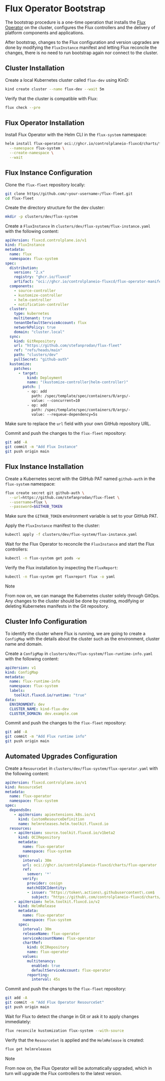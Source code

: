 # Flux Operator Bootstrap

The bootstrap procedure is a one-time operation that installs the
[Flux Operator](https://github.com/controlplaneio-fluxcd/flux-operator) on the cluster,
configures the Flux controllers and the delivery of platform components and applications.

After bootstrap, changes to the Flux configuration and version upgrades are done by
modifying the `FluxInstance` manifest and letting Flux reconcile the changes,
there is no need to run bootstrap again nor connect to the cluster.

## Cluster Installation

Create a local Kubernetes cluster called `flux-dev` using KinD:

```sh
kind create cluster --name flux-dev --wait 5m
```

Verify that the cluster is compatible with Flux:

```sh
flux check --pre
```

## Flux Operator Installation

Install Flux Operator with the Helm CLI in the `flux-system` namespace:

```sh
helm install flux-operator oci://ghcr.io/controlplaneio-fluxcd/charts/flux-operator \
  --namespace flux-system \
  --create-namespace \
  --wait
```

## Flux Instance Configuration

Clone the `flux-fleet` repository locally:

```sh
git clone https//github.com/<your-username>/flux-fleet.git
cd flux-fleet
```

Create the directory structure for the dev cluster:

```sh
mkdir -p clusters/dev/flux-system
```

Create a `FluxInstance` in `clusters/dev/flux-system/flux-instance.yaml` with the following content:

```yaml
apiVersion: fluxcd.controlplane.io/v1
kind: FluxInstance
metadata:
  name: flux
  namespace: flux-system
spec:
  distribution:
    version: "2.x"
    registry: "ghcr.io/fluxcd"
    artifact: "oci://ghcr.io/controlplaneio-fluxcd/flux-operator-manifests:latest"
  components:
    - source-controller
    - kustomize-controller
    - helm-controller
    - notification-controller
  cluster:
    type: kubernetes
    multitenant: true
    tenantDefaultServiceAccount: flux
    networkPolicy: true
    domain: "cluster.local"
  sync:
    kind: GitRepository
    url: "https://github.com/stefanprodan/flux-fleet"
    ref: "refs/heads/main"
    path: "clusters/dev"
    pullSecret: "github-auth"
  kustomize:
    patches:
      - target:
          kind: Deployment
          name: "(kustomize-controller|helm-controller)"
        patch: |
          - op: add
            path: /spec/template/spec/containers/0/args/-
            value: --concurrent=10
          - op: add
            path: /spec/template/spec/containers/0/args/-
            value: --requeue-dependency=5s
```

Make sure to replace the `url` field with your own GitHub repository URL.

Commit and push the changes to the `flux-fleet` repository:

```sh
git add -A
git commit -m "Add Flux Instance"
git push origin main
```

## Flux Instance Installation

Create a Kubernetes secret with the GitHub PAT named `github-auth` in the `flux-system` namespace:

```sh
flux create secret git github-auth \
  --url=https://github.com/stefanprodan/flux-fleet \
  --username=flux \
  --password=$GITHUB_TOKEN
```

Make sure the `GITHUB_TOKEN` environment variable is set to your GitHub PAT.

Apply the `FluxInstance` manifest to the cluster:

```sh
kubectl apply -f clusters/dev/flux-system/flux-instance.yaml
```

Wait for the Flux Operator to reconcile the `FluxInstance` and start the Flux controllers:

```sh
kubectl -n flux-system get pods -w
```

Verify the Flux installation by inspecting the `FluxReport`:

```sh
kubectl -n flux-system get fluxreport flux -o yaml
```

> [!NOTE]
> From now on, we can manage the Kubernetes cluster solely through GitOps.
> Any changes to the cluster should be done by creating, modifying or deleting Kubernetes
> manifests in the Git repository.

## Cluster Info Configuration

To identify the cluster where Flux is running, we are going to create a `ConfigMap`
with the details about the cluster such as the environment, cluster name and domain.

Create a `ConfigMap` in `clusters/dev/flux-system/flux-runtime-info.yaml` with the following content:

```yaml
apiVersion: v1
kind: ConfigMap
metadata:
  name: flux-runtime-info
  namespace: flux-system
  labels:
    toolkit.fluxcd.io/runtime: "true"
data:
  ENVIRONMENT: dev
  CLUSTER_NAME: kind-flux-dev
  CLUSTER_DOMAIN: dev.example.com
```

Commit and push the changes to the `flux-fleet` repository:

```sh
git add -A
git commit -m "Add Flux runtime info"
git push origin main
```

## Automated Upgrades Configuration

Create a `ResourceSet` in `clusters/dev/flux-system/flux-operator.yaml` with the following content:

```yaml
apiVersion: fluxcd.controlplane.io/v1
kind: ResourceSet
metadata:
  name: flux-operator
  namespace: flux-system
spec:
  dependsOn:
    - apiVersion: apiextensions.k8s.io/v1
      kind: CustomResourceDefinition
      name: helmreleases.helm.toolkit.fluxcd.io
  resources:
    - apiVersion: source.toolkit.fluxcd.io/v1beta2
      kind: OCIRepository
      metadata:
        name: flux-operator
        namespace: flux-system
      spec:
        interval: 30m
        url: oci://ghcr.io/controlplaneio-fluxcd/charts/flux-operator
        ref:
          semver: '*'
        verify:
          provider: cosign
          matchOIDCIdentity:
          - issuer: ^https://token\.actions\.githubusercontent\.com$
            subject: ^https://github\.com/controlplaneio-fluxcd/charts/.*$
    - apiVersion: helm.toolkit.fluxcd.io/v2
      kind: HelmRelease
      metadata:
        name: flux-operator
        namespace: flux-system
      spec:
        interval: 30m
        releaseName: flux-operator
        serviceAccountName: flux-operator
        chartRef:
          kind: OCIRepository
          name: flux-operator
        values:
          multitenancy:
            enabled: true
            defaultServiceAccount: flux-operator
          reporting:
            interval: 45s
```

Commit and push the changes to the `flux-fleet` repository:

```sh
git add -A
git commit -m "Add Flux Operator ResourceSet"
git push origin main
```

Wait for Flux to detect the change in Git or ask it to apply changes immediately:

```sh
flux reconcile kustomization flux-system --with-source
```

Verify that the `ResourceSet` is applied and the `HelmRelease` is created:

```sh
flux get helmreleases
```

> [!NOTE]
> From now on, the Flux Operator will be automatically upgraded, 
> which in turn will upgrade the Flux controllers to the latest version.
